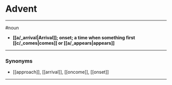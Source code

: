 # Advent
---
#noun
- **[[a/_arrival|Arrival]]; onset; a time when something first [[c/_comes|comes]] or [[a/_appears|appears]]**
---
### Synonyms
- [[approach]], [[arrival]], [[oncome]], [[onset]]
---
